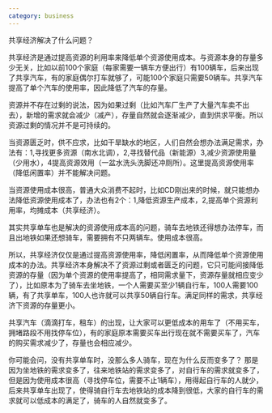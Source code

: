 ```yaml
---
category: business
---
```

共享经济解决了什么问题？

共享经济是通过提高资源的利用率来降低单个资源使用成本。与资源本身的存量多少无关，比如以前100个家庭（每家需要一辆车方便出行）有100辆车，后来出现了共享汽车，有的家庭偶尔打车就够了，可能100个家庭只需要50辆车。共享汽车提高了单个汽车的使用率，因此降低了汽车的存量。

资源并不存在过剩的说法，因为如果过剩（比如汽车厂生产了大量汽车卖不出去），新增的需求就会减少（减产），存量自然就会逐渐减少，直到供求平衡。所以资源过剩的情况并不是可持续的。

当资源匮乏时，供不应求，比如干旱缺水的地区，人们自然会想办法满足需求，办法有：1,寻找更多资源（南水北调），2,寻找替代品（新能源）3,减少资源使用量（少用水），4提高资源效用（一盆水洗头洗脚还冲厕所）。这里提高资源使用率（降低闲置率）并不能解决问题。

当资源使用成本很高，普通大众消费不起时，比如CD刚出来的时候，就只能想办法降低资源使用成本了，办法也有2个：1,降低资源生产成本，2,提高单个资源利用率，均摊成本（共享经济）。

其实共享单车也是解决的资源使用成本高的问题，骑车去地铁还得想办法停车，而且出地铁如果还想骑车，需要拥有不只两辆车。使用成本很高。

所以，共享经济仅仅是通过提高资源使用率，降低闲置率，从而降低单个资源使用成本的办法。共享经济本身解决不了资源过剩或者匮乏的问题，它只可能间接降低资源的存量（因为单个资源的使用率提高了，相同需求量下，资源存量就相应变少了），比如原本为了骑车去坐地铁，一个人需要买至少1辆自行车，100人需要100辆，有了共享单车，100人也许就可以共享50辆自行车。满足同样的需求，共享经济下资源的存量更小。

共享汽车（滴滴打车，租车）的出现，让大家可以更低成本的用车了（不用买车，拥堵路段不用找停车位），有的家庭原本需要买车出行现在就不需要买车了，汽车的购买需求减少了，存量也会相应减少。

你可能会问，没有共享单车时，没那么多人骑车，现在为什么反而变多了？
那是因为坐地铁的需求变多了，往来地铁站的需求变多了，对自行车的需求就变多了，但是因为使用成本很高（寻找停车位，需要不止1辆车），用得起自行车的人就少，后来共享单车出现了，使得骑自行车去地铁站的成本降到很低，大家的自行车的需求就可以低成本的满足了，骑车的人自然就变多了。